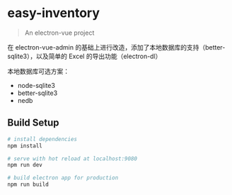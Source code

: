 # easy-inventory

> An electron-vue project

在 electron-vue-admin 的基础上进行改造，添加了本地数据库的支持（better-sqlite3），以及简单的 Excel 的导出功能（electron-dl）


本地数据库可选方案：
 - node-sqlite3
 - better-sqlite3
 - nedb


## Build Setup

``` bash
# install dependencies
npm install

# serve with hot reload at localhost:9080
npm run dev

# build electron app for production
npm run build
```
